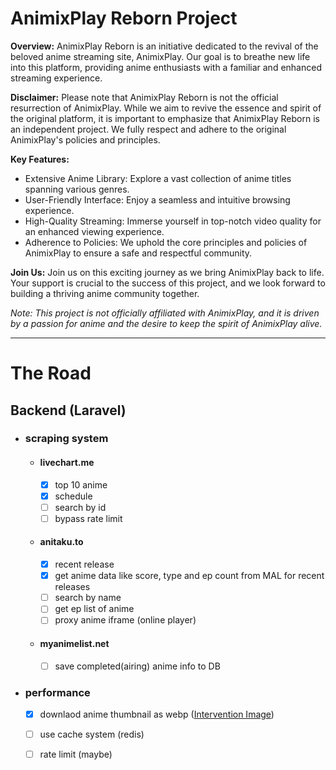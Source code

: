 # AnimixPlay Reborn Project

**Overview:**
AnimixPlay Reborn is an initiative dedicated to the revival of the beloved anime streaming site, AnimixPlay. Our goal is to breathe new life into this platform, providing anime enthusiasts with a familiar and enhanced streaming experience.

**Disclaimer:**
Please note that AnimixPlay Reborn is not the official resurrection of AnimixPlay. While we aim to revive the essence and spirit of the original platform, it is important to emphasize that AnimixPlay Reborn is an independent project. We fully respect and adhere to the original AnimixPlay's policies and principles.

**Key Features:**
- Extensive Anime Library: Explore a vast collection of anime titles spanning various genres.
- User-Friendly Interface: Enjoy a seamless and intuitive browsing experience.
- High-Quality Streaming: Immerse yourself in top-notch video quality for an enhanced viewing experience.
- Adherence to Policies: We uphold the core principles and policies of AnimixPlay to ensure a safe and respectful community.

**Join Us:**
Join us on this exciting journey as we bring AnimixPlay back to life. Your support is crucial to the success of this project, and we look forward to building a thriving anime community together.

*Note: This project is not officially affiliated with AnimixPlay, and it is driven by a passion for anime and the desire to keep the spirit of AnimixPlay alive.*

<hr/>

# The Road 

## Backend (Laravel) 
  - ### scraping system
    - #### livechart.me
      - [x] top 10 anime
      - [x] schedule
      - [ ] search by id
      - [ ] bypass rate limit

    - #### anitaku.to
      - [x] recent release
      - [x] get anime data like score, type and ep count from MAL for recent releases
      - [ ] search by name
      - [ ] get ep list of anime
      - [ ] proxy anime iframe (online player)

    - #### myanimelist.net
      - [ ] save completed(airing) anime info to DB

  - ### performance
    - [x] downlaod anime thumbnail as webp ([Intervention Image](https://image.intervention.io/))
    - [ ] use cache system (redis)
    - [ ] rate limit (maybe)

